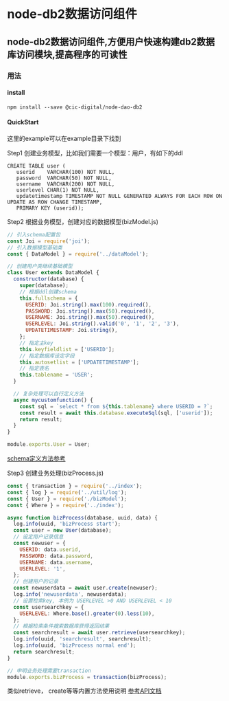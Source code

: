 # node-db2数据访问组件

##  node-db2数据访问组件,方便用户快速构建db2数据库访问模块,提高程序的可读性

### 用法

####  install
```
npm install --save @cic-digital/node-dao-db2
```
####  QuickStart
这里的example可以在example目录下找到

Step1 创建业务模型，比如我们需要一个模型：用户，有如下的ddl
```
CREATE TABLE user (
   userid    VARCHAR(100) NOT NULL,
   password  VARCHAR(50) NOT NULL,
   username  VARCHAR(200) NOT NULL,
   userlevel CHAR(1) NOT NULL,
   updatetimestamp TIMESTAMP NOT NULL GENERATED ALWAYS FOR EACH ROW ON UPDATE AS ROW CHANGE TIMESTAMP,
   PRIMARY KEY (userid));
```

Step2 根据业务模型，创建对应的数据模型(bizModel.js)

``` javascript
// 引入schema配置包
const Joi = require('joi');
// 引入数据模型基础类
const { DataModel } = require('../dataModel');

// 创建用户类继续基础模型
class User extends DataModel {
  constructor(database) {
    super(database);
    // 根据ddl创建schema
    this.fullschema = {
      USERID: Joi.string().max(100).required(),
      PASSWORD: Joi.string().max(50).required(),
      USERNAME: Joi.string().max(50).required(),
      USERLEVEL: Joi.string().valid('0', '1', '2', '3'),
      UPDATETIMESTAMP: Joi.string(),
    };
    // 指定主key
    this.keyfieldlist = ['USERID'];
    // 指定数据库设定字段
    this.autosetlist = ['UPDATETIMESTAMP'];
    // 指定表名
    this.tablename = 'USER';
  }

  // 复杂处理可以自行定义方法
  async mycustomfunction() {
    const sql = `select * from ${this.tablename} where USERID = ?`;
    const result = await this.database.executeSql(sql, ['userid']);
    return result;
  }
}

module.exports.User = User;
```
[schema定义方法参考](https://github.com/hapijs/joi)

Step3 创建业务处理(bizProcess.js)

``` javascript
const { transaction } = require('../index');
const { log } = require('../util/log');
const { User } = require('./bizModel');
const { Where } = require('../index');

async function bizProcess(database, uuid, data) {
  log.info(uuid, 'bizProcess start');
  const user = new User(database);
  // 设定用户记录信息
  const newuser = {
    USERID: data.userid,
    PASSWORD: data.password,
    USERNAME: data.username,
    USERLEVEL: '1',
  };
  // 创建用户的记录
  const newuserdata = await user.create(newuser);
  log.info('newuserdata', newuserdata);
  // 设置检索key, 本例为 USERLEVEL >0 AND USERLEVEL < 10
  const usersearchkey = {
    USERLEVEL: Where.base().greater(0).less(10),
  };
  // 根据检索条件搜索数据库获得返回结果
  const searchresult = await user.retrieve(usersearchkey);
  log.info(uuid, 'searchresult', searchresult);
  log.info(uuid, 'bizProcess normal end');
  return searchresult;
}

// 申明业务处理需要transaction
module.exports.bizProcess = transaction(bizProcess);
```

类似retrieve， create等等内置方法使用说明 [参考API文档](https://github.com/k19810703/node-dao-db2/blob/master/APIDoc.md)
